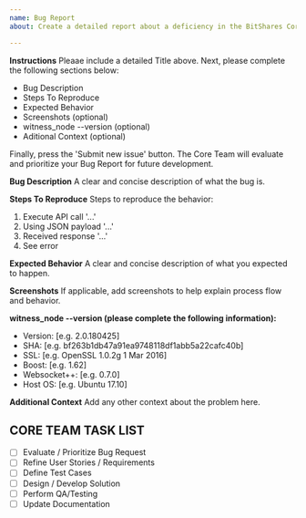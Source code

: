 ```yaml
---
name: Bug Report
about: Create a detailed report about a deficiency in the BitShares Core implementation.

---
```


**Instructions**
Pleaae include a detailed Title above. Next, please complete the following sections below:
* Bug Description
* Steps To Reproduce
* Expected Behavior
* Screenshots (optional)
* witness_node --version (optional)
* Aditional Context (optional)

Finally, press the 'Submit new issue' button. The Core Team will evaluate and prioritize your Bug Report for future development. 

**Bug Description**
A clear and concise description of what the bug is.

**Steps To Reproduce**
Steps to reproduce the behavior:
1. Execute API call '...'
2. Using JSON payload '...'
3. Received response '...'
4. See error

**Expected Behavior**
A clear and concise description of what you expected to happen.

**Screenshots**
If applicable, add screenshots to help explain process flow and behavior.

**witness_node --version (please complete the following information):**
 - Version: [e.g. 2.0.180425]
 - SHA: [e.g. bf263b1db47a91ea9748118df1abb5a22cafc40b]
 - SSL: [e.g. OpenSSL 1.0.2g  1 Mar 2016]
 - Boost: [e.g. 1.62]
 - Websocket++: [e.g. 0.7.0]
 - Host OS: [e.g. Ubuntu 17.10]

**Additional Context**
Add any other context about the problem here.

## CORE TEAM TASK LIST
- [ ] Evaluate / Prioritize Bug Request
- [ ] Refine User Stories / Requirements
- [ ] Define Test Cases
- [ ] Design / Develop Solution
- [ ] Perform QA/Testing
- [ ] Update Documentation
